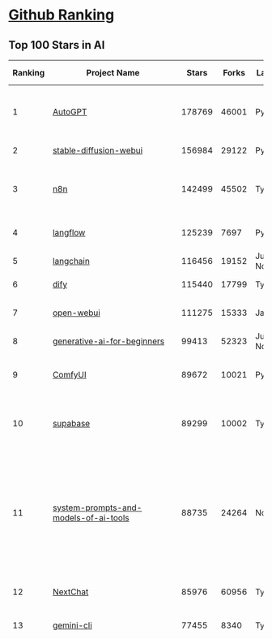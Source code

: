 [Github Ranking](../README.md)
==========

## Top 100 Stars in AI

| Ranking | Project Name | Stars | Forks | Language | Open Issues | Description | Last Commit |
| ------- | ------------ | ----- | ----- | -------- | ----------- | ----------- | ----------- |
| 1 | [AutoGPT](https://github.com/Significant-Gravitas/AutoGPT) | 178769 | 46001 | Python | 173 | AutoGPT is the vision of accessible AI for everyone, to use and to build on. Our mission is to provide the tools, so that you can focus on what matters. | 2025-09-30T01:48:46Z |
| 2 | [stable-diffusion-webui](https://github.com/AUTOMATIC1111/stable-diffusion-webui) | 156984 | 29122 | Python | 2368 | Stable Diffusion web UI | 2025-09-17T16:31:20Z |
| 3 | [n8n](https://github.com/n8n-io/n8n) | 142499 | 45502 | TypeScript | 739 | Fair-code workflow automation platform with native AI capabilities. Combine visual building with custom code, self-host or cloud, 400+ integrations. | 2025-09-30T00:41:23Z |
| 4 | [langflow](https://github.com/langflow-ai/langflow) | 125239 | 7697 | Python | 418 | Langflow is a powerful tool for building and deploying AI-powered agents and workflows. | 2025-09-30T03:08:42Z |
| 5 | [langchain](https://github.com/langchain-ai/langchain) | 116456 | 19152 | Jupyter Notebook | 146 | 🦜🔗 Build context-aware reasoning applications | 2025-09-30T03:16:14Z |
| 6 | [dify](https://github.com/langgenius/dify) | 115440 | 17799 | TypeScript | 498 | Production-ready platform for agentic workflow development. | 2025-09-30T03:08:23Z |
| 7 | [open-webui](https://github.com/open-webui/open-webui) | 111275 | 15333 | JavaScript | 220 | User-friendly AI Interface (Supports Ollama, OpenAI API, ...) | 2025-09-30T02:37:39Z |
| 8 | [generative-ai-for-beginners](https://github.com/microsoft/generative-ai-for-beginners) | 99413 | 52323 | Jupyter Notebook | 5 | 21 Lessons, Get Started Building with Generative AI  | 2025-09-29T23:42:16Z |
| 9 | [ComfyUI](https://github.com/comfyanonymous/ComfyUI) | 89672 | 10021 | Python | 2764 | The most powerful and modular diffusion model GUI, api and backend with a graph/nodes interface. | 2025-09-30T03:11:42Z |
| 10 | [supabase](https://github.com/supabase/supabase) | 89299 | 10002 | TypeScript | 225 | The Postgres development platform. Supabase gives you a dedicated Postgres database to build your web, mobile, and AI applications. | 2025-09-30T03:16:38Z |
| 11 | [system-prompts-and-models-of-ai-tools](https://github.com/x1xhlol/system-prompts-and-models-of-ai-tools) | 88735 | 24264 | None | 50 | FULL Augment Code, Claude Code, Cluely, CodeBuddy, Comet, Cursor, Devin AI, Junie, Kiro, Leap.new, Lovable, Manus Agent Tools, NotionAI, Orchids.app, Perplexity, Poke, Qoder, Replit, Same.dev, Trae, Traycer AI, VSCode Agent, Warp.dev, Windsurf, Xcode, Z.ai Code, dia & v0. (And other Open Sourced) System Prompts, Internal Tools & AI Models | 2025-09-29T20:06:06Z |
| 12 | [NextChat](https://github.com/ChatGPTNextWeb/NextChat) | 85976 | 60956 | TypeScript | 668 | ✨ Light and Fast AI Assistant. Support: Web \| iOS \| MacOS \| Android \|  Linux \| Windows | 2025-09-29T12:01:08Z |
| 13 | [gemini-cli](https://github.com/google-gemini/gemini-cli) | 77455 | 8340 | TypeScript | 1975 | An open-source AI agent that brings the power of Gemini directly into your terminal. | 2025-09-30T03:15:52Z |
| 14 | [funNLP](https://github.com/fighting41love/funNLP) | 76318 | 15005 | Python | 34 | 中英文敏感词、语言检测、中外手机/电话归属地/运营商查询、名字推断性别、手机号抽取、身份证抽取、邮箱抽取、中日文人名库、中文缩写库、拆字词典、词汇情感值、停用词、反动词表、暴恐词表、繁简体转换、英文模拟中文发音、汪峰歌词生成器、职业名称词库、同义词库、反义词库、否定词库、汽车品牌词库、汽车零件词库、连续英文切割、各种中文词向量、公司名字大全、古诗词库、IT词库、财经词库、成语词库、地名词库、历史名人词库、诗词词库、医学词库、饮食词库、法律词库、汽车词库、动物词库、中文聊天语料、中文谣言数据、百度中文问答数据集、句子相似度匹配算法集合、bert资源、文本生成&摘要相关工具、cocoNLP信息抽取工具、国内电话号码正则匹配、清华大学XLORE:中英文跨语言百科知识图谱、清华大学人工智能技术系列报告、自然语言生成、NLU太难了系列、自动对联数据及机器人、用户名黑名单列表、罪名法务名词及分类模型、微信公众号语料、cs224n深度学习自然语言处理课程、中文手写汉字识别、中文自然语言处理 语料/数据集、变量命名神器、分词语料库+代码、任务型对话英文数据集、ASR 语音数据集 + 基于深度学习的中文语音识别系统、笑声检测器、Microsoft多语言数字/单位/如日期时间识别包、中华新华字典数据库及api(包括常用歇后语、成语、词语和汉字)、文档图谱自动生成、SpaCy 中文模型、Common Voice语音识别数据集新版、神经网络关系抽取、基于bert的命名实体识别、关键词(Keyphrase)抽取包pke、基于医疗领域知识图谱的问答系统、基于依存句法与语义角色标注的事件三元组抽取、依存句法分析4万句高质量标注数据、cnocr：用来做中文OCR的Python3包、中文人物关系知识图谱项目、中文nlp竞赛项目及代码汇总、中文字符数据、speech-aligner: 从“人声语音”及其“语言文本”产生音素级别时间对齐标注的工具、AmpliGraph: 知识图谱表示学习(Python)库：知识图谱概念链接预测、Scattertext 文本可视化(python)、语言/知识表示工具：BERT & ERNIE、中文对比英文自然语言处理NLP的区别综述、Synonyms中文近义词工具包、HarvestText领域自适应文本挖掘工具（新词发现-情感分析-实体链接等）、word2word：(Python)方便易用的多语言词-词对集：62种语言/3,564个多语言对、语音识别语料生成工具：从具有音频/字幕的在线视频创建自动语音识别(ASR)语料库、构建医疗实体识别的模型（包含词典和语料标注）、单文档非监督的关键词抽取、Kashgari中使用gpt-2语言模型、开源的金融投资数据提取工具、文本自动摘要库TextTeaser: 仅支持英文、人民日报语料处理工具集、一些关于自然语言的基本模型、基于14W歌曲知识库的问答尝试--功能包括歌词接龙and已知歌词找歌曲以及歌曲歌手歌词三角关系的问答、基于Siamese bilstm模型的相似句子判定模型并提供训练数据集和测试数据集、用Transformer编解码模型实现的根据Hacker News文章标题自动生成评论、用BERT进行序列标记和文本分类的模板代码、LitBank：NLP数据集——支持自然语言处理和计算人文学科任务的100部带标记英文小说语料、百度开源的基准信息抽取系统、虚假新闻数据集、Facebook: LAMA语言模型分析，提供Transformer-XL/BERT/ELMo/GPT预训练语言模型的统一访问接口、CommonsenseQA：面向常识的英文QA挑战、中文知识图谱资料、数据及工具、各大公司内部里大牛分享的技术文档 PDF 或者 PPT、自然语言生成SQL语句（英文）、中文NLP数据增强（EDA）工具、英文NLP数据增强工具 、基于医药知识图谱的智能问答系统、京东商品知识图谱、基于mongodb存储的军事领域知识图谱问答项目、基于远监督的中文关系抽取、语音情感分析、中文ULMFiT-情感分析-文本分类-语料及模型、一个拍照做题程序、世界各国大规模人名库、一个利用有趣中文语料库 qingyun 训练出来的中文聊天机器人、中文聊天机器人seqGAN、省市区镇行政区划数据带拼音标注、教育行业新闻语料库包含自动文摘功能、开放了对话机器人-知识图谱-语义理解-自然语言处理工具及数据、中文知识图谱：基于百度百科中文页面-抽取三元组信息-构建中文知识图谱、masr: 中文语音识别-提供预训练模型-高识别率、Python音频数据增广库、中文全词覆盖BERT及两份阅读理解数据、ConvLab：开源多域端到端对话系统平台、中文自然语言处理数据集、基于最新版本rasa搭建的对话系统、基于TensorFlow和BERT的管道式实体及关系抽取、一个小型的证券知识图谱/知识库、复盘所有NLP比赛的TOP方案、OpenCLaP：多领域开源中文预训练语言模型仓库、UER：基于不同语料+编码器+目标任务的中文预训练模型仓库、中文自然语言处理向量合集、基于金融-司法领域(兼有闲聊性质)的聊天机器人、g2pC：基于上下文的汉语读音自动标记模块、Zincbase 知识图谱构建工具包、诗歌质量评价/细粒度情感诗歌语料库、快速转化「中文数字」和「阿拉伯数字」、百度知道问答语料库、基于知识图谱的问答系统、jieba_fast 加速版的jieba、正则表达式教程、中文阅读理解数据集、基于BERT等最新语言模型的抽取式摘要提取、Python利用深度学习进行文本摘要的综合指南、知识图谱深度学习相关资料整理、维基大规模平行文本语料、StanfordNLP 0.2.0：纯Python版自然语言处理包、NeuralNLP-NeuralClassifier：腾讯开源深度学习文本分类工具、端到端的封闭域对话系统、中文命名实体识别：NeuroNER vs. BertNER、新闻事件线索抽取、2019年百度的三元组抽取比赛：“科学空间队”源码、基于依存句法的开放域文本知识三元组抽取和知识库构建、中文的GPT2训练代码、ML-NLP - 机器学习(Machine Learning)NLP面试中常考到的知识点和代码实现、nlp4han:中文自然语言处理工具集(断句/分词/词性标注/组块/句法分析/语义分析/NER/N元语法/HMM/代词消解/情感分析/拼写检查、XLM：Facebook的跨语言预训练语言模型、用基于BERT的微调和特征提取方法来进行知识图谱百度百科人物词条属性抽取、中文自然语言处理相关的开放任务-数据集-当前最佳结果、CoupletAI - 基于CNN+Bi-LSTM+Attention 的自动对对联系统、抽象知识图谱、MiningZhiDaoQACorpus - 580万百度知道问答数据挖掘项目、brat rapid annotation tool: 序列标注工具、大规模中文知识图谱数据：1.4亿实体、数据增强在机器翻译及其他nlp任务中的应用及效果、allennlp阅读理解:支持多种数据和模型、PDF表格数据提取工具 、 Graphbrain：AI开源软件库和科研工具，目的是促进自动意义提取和文本理解以及知识的探索和推断、简历自动筛选系统、基于命名实体识别的简历自动摘要、中文语言理解测评基准，包括代表性的数据集&基准模型&语料库&排行榜、树洞 OCR 文字识别 、从包含表格的扫描图片中识别表格和文字、语声迁移、Python口语自然语言处理工具集(英文)、 similarity：相似度计算工具包，java编写、海量中文预训练ALBERT模型 、Transformers 2.0 、基于大规模音频数据集Audioset的音频增强 、Poplar：网页版自然语言标注工具、图片文字去除，可用于漫画翻译 、186种语言的数字叫法库、Amazon发布基于知识的人-人开放领域对话数据集 、中文文本纠错模块代码、繁简体转换 、 Python实现的多种文本可读性评价指标、类似于人名/地名/组织机构名的命名体识别数据集 、东南大学《知识图谱》研究生课程(资料)、. 英文拼写检查库 、 wwsearch是企业微信后台自研的全文检索引擎、CHAMELEON：深度学习新闻推荐系统元架构 、 8篇论文梳理BERT相关模型进展与反思、DocSearch：免费文档搜索引擎、 LIDA：轻量交互式对话标注工具 、aili - the fastest in-memory index in the East 东半球最快并发索引 、知识图谱车音工作项目、自然语言生成资源大全 、中日韩分词库mecab的Python接口库、中文文本摘要/关键词提取、汉字字符特征提取器 (featurizer)，提取汉字的特征（发音特征、字形特征）用做深度学习的特征、中文生成任务基准测评 、中文缩写数据集、中文任务基准测评 - 代表性的数据集-基准(预训练)模型-语料库-baseline-工具包-排行榜、PySS3：面向可解释AI的SS3文本分类器机器可视化工具 、中文NLP数据集列表、COPE - 格律诗编辑程序、doccano：基于网页的开源协同多语言文本标注工具 、PreNLP：自然语言预处理库、简单的简历解析器，用来从简历中提取关键信息、用于中文闲聊的GPT2模型：GPT2-chitchat、基于检索聊天机器人多轮响应选择相关资源列表(Leaderboards、Datasets、Papers)、(Colab)抽象文本摘要实现集锦(教程 、词语拼音数据、高效模糊搜索工具、NLP数据增广资源集、微软对话机器人框架 、 GitHub Typo Corpus：大规模GitHub多语言拼写错误/语法错误数据集、TextCluster：短文本聚类预处理模块 Short text cluster、面向语音识别的中文文本规范化、BLINK：最先进的实体链接库、BertPunc：基于BERT的最先进标点修复模型、Tokenizer：快速、可定制的文本词条化库、中文语言理解测评基准，包括代表性的数据集、基准(预训练)模型、语料库、排行榜、spaCy 医学文本挖掘与信息提取 、 NLP任务示例项目代码集、 python拼写检查库、chatbot-list - 行业内关于智能客服、聊天机器人的应用和架构、算法分享和介绍、语音质量评价指标(MOSNet, BSSEval, STOI, PESQ, SRMR)、 用138GB语料训练的法文RoBERTa预训练语言模型 、BERT-NER-Pytorch：三种不同模式的BERT中文NER实验、无道词典 - 有道词典的命令行版本，支持英汉互查和在线查询、2019年NLP亮点回顾、 Chinese medical dialogue data 中文医疗对话数据集 、最好的汉字数字(中文数字)-阿拉伯数字转换工具、 基于百科知识库的中文词语多词义/义项获取与特定句子词语语义消歧、awesome-nlp-sentiment-analysis - 情感分析、情绪原因识别、评价对象和评价词抽取、LineFlow：面向所有深度学习框架的NLP数据高效加载器、中文医学NLP公开资源整理 、MedQuAD：(英文)医学问答数据集、将自然语言数字串解析转换为整数和浮点数、Transfer Learning in Natural Language Processing (NLP) 、面向语音识别的中文/英文发音辞典、Tokenizers：注重性能与多功能性的最先进分词器、CLUENER 细粒度命名实体识别 Fine Grained Named Entity Recognition、 基于BERT的中文命名实体识别、中文谣言数据库、NLP数据集/基准任务大列表、nlp相关的一些论文及代码, 包括主题模型、词向量(Word Embedding)、命名实体识别(NER)、文本分类(Text Classificatin)、文本生成(Text Generation)、文本相似性(Text Similarity)计算等，涉及到各种与nlp相关的算法，基于keras和tensorflow 、Python文本挖掘/NLP实战示例、 Blackstone：面向非结构化法律文本的spaCy pipeline和NLP模型通过同义词替换实现文本“变脸” 、中文 预训练 ELECTREA 模型: 基于对抗学习 pretrain Chinese Model 、albert-chinese-ner - 用预训练语言模型ALBERT做中文NER 、基于GPT2的特定主题文本生成/文本增广、开源预训练语言模型合集、多语言句向量包、编码、标记和实现：一种可控高效的文本生成方法、 英文脏话大列表 、attnvis：GPT2、BERT等transformer语言模型注意力交互可视化、CoVoST：Facebook发布的多语种语音-文本翻译语料库，包括11种语言(法语、德语、荷兰语、俄语、西班牙语、意大利语、土耳其语、波斯语、瑞典语、蒙古语和中文)的语音、文字转录及英文译文、Jiagu自然语言处理工具 - 以BiLSTM等模型为基础，提供知识图谱关系抽取 中文分词 词性标注 命名实体识别 情感分析 新词发现 关键词 文本摘要 文本聚类等功能、用unet实现对文档表格的自动检测，表格重建、NLP事件提取文献资源列表 、 金融领域自然语言处理研究资源大列表、CLUEDatasetSearch - 中英文NLP数据集：搜索所有中文NLP数据集，附常用英文NLP数据集 、medical_NER - 中文医学知识图谱命名实体识别 、(哈佛)讲因果推理的免费书、知识图谱相关学习资料/数据集/工具资源大列表、Forte：灵活强大的自然语言处理pipeline工具集 、Python字符串相似性算法库、PyLaia：面向手写文档分析的深度学习工具包、TextFooler：针对文本分类/推理的对抗文本生成模块、Haystack：灵活、强大的可扩展问答(QA)框架、中文关键短语抽取工具 | 2024-05-10T07:38:24Z |
| 15 | [netdata](https://github.com/netdata/netdata) | 76241 | 6184 | C | 169 | The fastest path to AI-powered full stack observability, even for lean teams. | 2025-09-29T20:59:53Z |
| 16 | [LLMs-from-scratch](https://github.com/rasbt/LLMs-from-scratch) | 73724 | 10729 | Jupyter Notebook | 8 | Implement a ChatGPT-like LLM in PyTorch from scratch, step by step | 2025-09-27T13:38:09Z |
| 17 | [Deep-Live-Cam](https://github.com/hacksider/Deep-Live-Cam) | 73533 | 10684 | Python | 66 | real time face swap and one-click video deepfake with only a single image | 2025-08-29T06:44:46Z |
| 18 | [awesome-mcp-servers](https://github.com/punkpeye/awesome-mcp-servers) | 71586 | 5924 | None | 39 | A collection of MCP servers. | 2025-09-25T11:42:12Z |
| 19 | [awesome-llm-apps](https://github.com/Shubhamsaboo/awesome-llm-apps) | 70754 | 9058 | Python | 4 | Collection of awesome LLM apps with AI Agents and RAG using OpenAI, Anthropic, Gemini and opensource models. | 2025-09-28T02:47:34Z |
| 20 | [browser-use](https://github.com/browser-use/browser-use) | 70648 | 8289 | Python | 116 | 🌐 Make websites accessible for AI agents. Automate tasks online with ease. | 2025-09-29T17:51:58Z |
| 21 | [lobe-chat](https://github.com/lobehub/lobe-chat) | 66013 | 13689 | TypeScript | 923 | 🤯 Lobe Chat - an open-source, modern design AI chat framework. Supports multiple AI providers (OpenAI / Claude 4 / Gemini / DeepSeek / Ollama / Qwen), Knowledge Base (file upload / RAG ), one click install MCP Marketplace and Artifacts / Thinking. One-click FREE deployment of your private AI Agent application. | 2025-09-30T03:36:11Z |
| 22 | [AppFlowy](https://github.com/AppFlowy-IO/AppFlowy) | 65731 | 4585 | Dart | 968 | Bring projects, wikis, and teams together with AI. AppFlowy is the AI collaborative workspace where you achieve more without losing control of your data. The leading open source Notion alternative. | 2025-09-29T12:29:14Z |
| 23 | [ragflow](https://github.com/infiniflow/ragflow) | 65356 | 6843 | TypeScript | 2881 | RAGFlow is a leading open-source Retrieval-Augmented Generation (RAG) engine that fuses cutting-edge RAG with Agent capabilities to create a superior context layer for LLMs | 2025-09-30T01:24:44Z |
| 24 | [firecrawl](https://github.com/firecrawl/firecrawl) | 60505 | 4927 | TypeScript | 65 | The Web Data API for AI - Turn entire websites into LLM-ready markdown or structured data 🔥 | 2025-09-29T18:24:53Z |
| 25 | [LLaMA-Factory](https://github.com/hiyouga/LLaMA-Factory) | 59544 | 7294 | Python | 676 | Unified Efficient Fine-Tuning of 100+ LLMs & VLMs (ACL 2024) | 2025-09-27T17:02:31Z |
| 26 | [MetaGPT](https://github.com/FoundationAgents/MetaGPT) | 58771 | 7120 | Python | 13 | 🌟 The Multi-Agent Framework: First AI Software Company, Towards Natural Language Programming | 2025-06-30T11:45:55Z |
| 27 | [PaddleOCR](https://github.com/PaddlePaddle/PaddleOCR) | 56363 | 8788 | Python | 128 | Turn any PDF or image document into structured data for your AI. A powerful, lightweight OCR toolkit that bridges the gap between images/PDFs and LLMs. Supports 80+ languages. | 2025-09-28T00:13:27Z |
| 28 | [gpt-engineer](https://github.com/AntonOsika/gpt-engineer) | 54903 | 7303 | Python | 31 | CLI platform to experiment with codegen. Precursor to: https://lovable.dev | 2025-05-14T10:15:10Z |
| 29 | [ChatGPT](https://github.com/lencx/ChatGPT) | 54150 | 6167 | Rust | 850 | 🔮 ChatGPT Desktop Application (Mac, Windows and Linux) | 2024-08-29T17:58:11Z |
| 30 | [crawl4ai](https://github.com/unclecode/crawl4ai) | 54017 | 5390 | Python | 183 | 🚀🤖 Crawl4AI: Open-source LLM Friendly Web Crawler & Scraper. Don't be shy, join here: https://discord.gg/jP8KfhDhyN | 2025-09-29T15:11:42Z |
| 31 | [meilisearch](https://github.com/meilisearch/meilisearch) | 53419 | 2192 | Rust | 211 | A lightning-fast search engine API bringing AI-powered hybrid search to your sites and applications. | 2025-09-29T16:20:06Z |
| 32 | [OpenBB](https://github.com/OpenBB-finance/OpenBB) | 52622 | 5018 | Python | 36 | Financial data platform for analysts, quants and AI agents. | 2025-09-26T17:26:11Z |
| 33 | [autogen](https://github.com/microsoft/autogen) | 50296 | 7696 | Python | 404 | A programming framework for agentic AI | 2025-09-26T00:38:41Z |
| 34 | [anything-llm](https://github.com/Mintplex-Labs/anything-llm) | 49548 | 5161 | JavaScript | 259 | The all-in-one Desktop & Docker AI application with built-in RAG, AI agents, No-code agent builder, MCP compatibility,  and more. | 2025-09-29T23:49:11Z |
| 35 | [dbeaver](https://github.com/dbeaver/dbeaver) | 45594 | 3861 | Java | 3055 | Free universal database tool and SQL client | 2025-09-29T18:58:51Z |
| 36 | [text-generation-webui](https://github.com/oobabooga/text-generation-webui) | 45096 | 5798 | Python | 2592 | The definitive Web UI for local AI, with powerful features and easy setup. | 2025-09-22T20:59:23Z |
| 37 | [Flowise](https://github.com/FlowiseAI/Flowise) | 44038 | 22519 | TypeScript | 607 | Build AI Agents, Visually | 2025-09-29T16:34:53Z |
| 38 | [JeecgBoot](https://github.com/jeecgboot/JeecgBoot) | 43985 | 15578 | Java | 36 | 🔥AI低代码平台，助力企业快速实现低代码开发和构建AI应用！前后端分离架构 SpringBoot3，SpringCloud、Mybatis，Ant Design&Vue3、TS+vite！强大代码生成器实现前后端一键生成，无需手写代码! 引领AI低代码开发模式：AI生成→在线编码→代码生成→手工合并，解决Java项目80%重复工作，提升效率，节省成本，兼顾灵活性~ | 2025-09-29T10:35:33Z |
| 39 | [ClickHouse](https://github.com/ClickHouse/ClickHouse) | 43118 | 7680 | C++ | 4598 | ClickHouse® is a real-time analytics database management system | 2025-09-30T03:22:16Z |
| 40 | [AI-For-Beginners](https://github.com/microsoft/AI-For-Beginners) | 42747 | 8270 | Jupyter Notebook | 22 | 12 Weeks, 24 Lessons, AI for All! | 2025-09-23T15:57:06Z |
| 41 | [airflow](https://github.com/apache/airflow) | 42611 | 15680 | Python | 1349 | Apache Airflow - A platform to programmatically author, schedule, and monitor workflows | 2025-09-30T02:32:33Z |
| 42 | [GitHubDaily](https://github.com/GitHubDaily/GitHubDaily) | 42265 | 4291 | None | 422 | 坚持分享 GitHub 上高质量、有趣实用的开源技术教程、开发者工具、编程网站、技术资讯。A list cool, interesting projects of GitHub. | 2025-03-20T08:54:47Z |
| 43 | [MoneyPrinterTurbo](https://github.com/harry0703/MoneyPrinterTurbo) | 42185 | 6053 | Python | 185 | 利用AI大模型，一键生成高清短视频 Generate short videos with one click using AI LLM. | 2025-06-11T06:34:54Z |
| 44 | [kong](https://github.com/Kong/kong) | 41870 | 4996 | None | 61 | 🦍 The Cloud-Native Gateway for APIs & AI | 2025-09-29T07:35:44Z |
| 45 | [ailearning](https://github.com/apachecn/ailearning) | 41512 | 11590 | Python | 3 | AiLearning：数据分析+机器学习实战+线性代数+PyTorch+NLTK+TF2 | 2024-11-12T16:21:55Z |
| 46 | [ai-hedge-fund](https://github.com/virattt/ai-hedge-fund) | 41488 | 7293 | Python | 22 | An AI Hedge Fund Team | 2025-09-21T19:50:47Z |
| 47 | [ColossalAI](https://github.com/hpcaitech/ColossalAI) | 41187 | 4533 | Python | 430 | Making large AI models cheaper, faster and more accessible | 2025-09-29T17:25:47Z |
| 48 | [ai-agents-for-beginners](https://github.com/microsoft/ai-agents-for-beginners) | 40863 | 13240 | Jupyter Notebook | 11 | 12 Lessons to Get Started Building AI Agents | 2025-09-29T23:08:08Z |
| 49 | [llm-app](https://github.com/pathwaycom/llm-app) | 40841 | 1096 | Jupyter Notebook | 4 | Ready-to-run cloud templates for RAG, AI pipelines, and enterprise search with live data. 🐳Docker-friendly.⚡Always in sync with Sharepoint, Google Drive, S3, Kafka, PostgreSQL, real-time data APIs, and more. | 2025-09-15T12:49:25Z |
| 50 | [mem0](https://github.com/mem0ai/mem0) | 40658 | 4296 | Python | 294 | Universal memory layer for AI Agents; Announcing OpenMemory MCP - local and secure memory management. | 2025-09-26T17:26:09Z |
| 51 | [docling](https://github.com/docling-project/docling) | 40070 | 2784 | Python | 599 | Get your documents ready for gen AI | 2025-09-29T19:09:59Z |
| 52 | [upscayl](https://github.com/upscayl/upscayl) | 39994 | 1868 | TypeScript | 57 | 🆙 Upscayl - #1 Free and Open Source AI Image Upscaler for Linux, MacOS and Windows. | 2025-09-24T19:44:23Z |
| 53 | [chatgpt-on-wechat](https://github.com/zhayujie/chatgpt-on-wechat) | 39237 | 9442 | Python | 307 | 基于大模型搭建的聊天机器人，同时支持 微信公众号、企业微信应用、飞书、钉钉 等接入，可选择ChatGPT/Claude/DeepSeek/文心一言/讯飞星火/通义千问/ Gemini/GLM-4/Kimi/LinkAI，能处理文本、语音和图片，访问操作系统和互联网，支持基于自有知识库进行定制企业智能客服。 | 2025-08-08T02:47:49Z |
| 54 | [ray](https://github.com/ray-project/ray) | 39154 | 6841 | Python | 2775 | Ray is an AI compute engine. Ray consists of a core distributed runtime and a set of AI Libraries for accelerating ML workloads. | 2025-09-30T03:33:36Z |
| 55 | [crewAI](https://github.com/crewAIInc/crewAI) | 38658 | 5123 | Python | 42 | Framework for orchestrating role-playing, autonomous AI agents. By fostering collaborative intelligence, CrewAI empowers agents to work together seamlessly, tackling complex tasks. | 2025-09-29T19:27:27Z |
| 56 | [quivr](https://github.com/QuivrHQ/quivr) | 38477 | 3675 | Python | 2 | Opiniated RAG for integrating GenAI in your apps 🧠   Focus on your product rather than the RAG. Easy integration in existing products with customisation!  Any LLM: GPT4, Groq, Llama. Any Vectorstore: PGVector, Faiss. Any Files. Anyway you want.  | 2025-07-09T12:55:23Z |
| 57 | [photoprism](https://github.com/photoprism/photoprism) | 38450 | 2155 | Go | 435 | AI-Powered Photos App for the Decentralized Web 🌈💎✨ | 2025-09-29T23:31:27Z |
| 58 | [aider](https://github.com/Aider-AI/aider) | 37714 | 3527 | Python | 1037 | aider is AI pair programming in your terminal | 2025-09-29T19:30:06Z |
| 59 | [Open-Assistant](https://github.com/LAION-AI/Open-Assistant) | 37476 | 3300 | Python | 227 | OpenAssistant is a chat-based assistant that understands tasks, can interact with third-party systems, and retrieve information dynamically to do so. | 2024-08-17T01:55:35Z |
| 60 | [chatbox](https://github.com/chatboxai/chatbox) | 36810 | 3708 | TypeScript | 868 | User-friendly Desktop Client App for AI Models/LLMs (GPT, Claude, Gemini, Ollama...) | 2025-09-13T13:01:11Z |
| 61 | [MockingBird](https://github.com/babysor/MockingBird) | 36671 | 5266 | Python | 478 | 🚀AI拟声: 5秒内克隆您的声音并生成任意语音内容 Clone a voice in 5 seconds to generate arbitrary speech in real-time | 2024-11-15T05:00:29Z |
| 62 | [ToolJet](https://github.com/ToolJet/ToolJet) | 36665 | 4769 | JavaScript | 635 | ToolJet is the open-source foundation of ToolJet AI - the AI-native platform for building internal tools, dashboard, business applications, workflows and AI agents 🚀 | 2025-09-29T18:29:22Z |
| 63 | [google-research](https://github.com/google-research/google-research) | 36449 | 8199 | Jupyter Notebook | 1072 | Google Research | 2025-09-29T15:01:37Z |
| 64 | [mindsdb](https://github.com/mindsdb/mindsdb) | 36211 | 5807 | Python | 47 | AI Analytics Engine that can answer questions over large scale data. - The only MCP Server you'll ever need | 2025-09-30T03:13:09Z |
| 65 | [cursor-free-vip](https://github.com/yeongpin/cursor-free-vip) | 35916 | 4410 | Python | 592 | [Support 0.49.x]（Reset Cursor AI MachineID & Bypass Higher Token Limit） Cursor Ai ，自动重置机器ID ， 免费升级使用Pro功能: You've reached your trial request limit. / Too many free trial accounts used on this machine. Please upgrade to pro. We have this limit in place to prevent abuse. Please let us know if you believe this is a mistake. | 2025-09-16T03:47:39Z |
| 66 | [LocalAI](https://github.com/mudler/LocalAI) | 35555 | 2795 | Go | 311 | :robot: The free, Open Source alternative to OpenAI, Claude and others. Self-hosted and local-first. Drop-in replacement for OpenAI,  running on consumer-grade hardware. No GPU required. Runs gguf, transformers, diffusers and many more. Features: Generate Text, Audio, Video, Images, Voice Cloning, Distributed, P2P and decentralized inference | 2025-09-29T22:13:01Z |
| 67 | [AgentGPT](https://github.com/reworkd/AgentGPT) | 35004 | 9480 | TypeScript | 130 | 🤖 Assemble, configure, and deploy autonomous AI Agents in your browser. | 2025-04-29T01:19:32Z |
| 68 | [Folo](https://github.com/RSSNext/Folo) | 34513 | 1660 | TypeScript | 269 | 🧡 Follow everything in one place | 2025-09-30T03:10:43Z |
| 69 | [awesome-cursorrules](https://github.com/PatrickJS/awesome-cursorrules) | 34280 | 2903 | MDX | 35 | 📄  Configuration files that enhance Cursor AI editor experience with custom rules and behaviors | 2025-09-24T22:10:23Z |
| 70 | [gold-miner](https://github.com/xitu/gold-miner) | 34267 | 5042 | None | 11 | 🥇掘金翻译计划，可能是世界最大最好的英译中技术社区，最懂读者和译者的翻译平台： | 2024-04-17T09:44:37Z |
| 71 | [agno](https://github.com/agno-agi/agno) | 33975 | 4335 | Python | 109 | High-performance runtime for multi-agent systems. Build, run and manage secure multi-agent systems in your cloud. | 2025-09-29T23:06:15Z |
| 72 | [Fabric](https://github.com/danielmiessler/Fabric) | 33639 | 3442 | JavaScript | 35 | Fabric is an open-source framework for augmenting humans using AI. It provides a modular system for solving specific problems using a crowdsourced set of AI prompts that can be used anywhere. | 2025-09-24T14:57:31Z |
| 73 | [ruoyi-vue-pro](https://github.com/YunaiV/ruoyi-vue-pro) | 33427 | 7207 | Java | 4 | 🔥 官方推荐 🔥 RuoYi-Vue 全新 Pro 版本，优化重构所有功能。基于 Spring Boot + MyBatis Plus + Vue & Element 实现的后台管理系统 + 微信小程序，支持 RBAC 动态权限、数据权限、SaaS 多租户、Flowable 工作流、三方登录、支付、短信、商城、CRM、ERP、AI 大模型等功能。你的 ⭐️ Star ⭐️，是作者生发的动力！ | 2025-08-31T11:51:42Z |
| 74 | [gpt-pilot](https://github.com/Pythagora-io/gpt-pilot) | 33423 | 3426 | Python | 237 | The first real AI developer | 2025-09-11T13:41:50Z |
| 75 | [spaCy](https://github.com/explosion/spaCy) | 32562 | 4587 | Python | 171 | 💫 Industrial-strength Natural Language Processing (NLP) in Python | 2025-05-28T15:28:05Z |
| 76 | [chatbot-ui](https://github.com/mckaywrigley/chatbot-ui) | 32393 | 9325 | TypeScript | 179 | AI chat for any model. | 2024-08-03T00:38:07Z |
| 77 | [tabby](https://github.com/TabbyML/tabby) | 32156 | 1596 | Rust | 214 | Self-hosted AI coding assistant | 2025-09-26T20:03:32Z |
| 78 | [nacos](https://github.com/alibaba/nacos) | 32102 | 13148 | Java | 247 | an easy-to-use dynamic service discovery, configuration and service management platform for building AI cloud native applications. | 2025-09-29T09:08:58Z |
| 79 | [context7](https://github.com/upstash/context7) | 32065 | 1590 | JavaScript | 69 | Context7 MCP Server -- Up-to-date code documentation for LLMs and AI code editors | 2025-09-28T19:15:25Z |
| 80 | [fairseq](https://github.com/facebookresearch/fairseq) | 31839 | 6603 | Python | 1193 | Facebook AI Research Sequence-to-Sequence Toolkit written in Python. | 2025-09-09T17:55:23Z |
| 81 | [exo](https://github.com/exo-explore/exo) | 31605 | 2100 | Python | 367 | Run your own AI cluster at home with everyday devices 📱💻 🖥️⌚ | 2025-03-21T22:23:32Z |
| 82 | [qlib](https://github.com/microsoft/qlib) | 31560 | 4857 | Python | 253 | Qlib is an AI-oriented Quant investment platform that aims to use AI tech to empower Quant Research, from exploring ideas to implementing productions. Qlib supports diverse ML modeling paradigms, including supervised learning, market dynamics modeling, and RL, and is now equipped with https://github.com/microsoft/RD-Agent to automate R&D process. | 2025-09-26T04:15:09Z |
| 83 | [netron](https://github.com/lutzroeder/netron) | 31483 | 3004 | JavaScript | 19 | Visualizer for neural network, deep learning and machine learning models | 2025-09-29T17:14:10Z |
| 84 | [cursor](https://github.com/cursor/cursor) | 31386 | 2056 | None | 2128 | The AI Code Editor | 2024-10-13T19:23:26Z |
| 85 | [khoj](https://github.com/khoj-ai/khoj) | 31218 | 1822 | Python | 76 | Your AI second brain. Self-hostable. Get answers from the web or your docs. Build custom agents, schedule automations, do deep research. Turn any online or local LLM into your personal, autonomous AI (gpt, claude, gemini, llama, qwen, mistral). Get started - free. | 2025-09-16T09:17:58Z |
| 86 | [LibreChat](https://github.com/danny-avila/LibreChat) | 30462 | 5821 | TypeScript | 181 | Enhanced ChatGPT Clone: Features Agents, MCP, DeepSeek, Anthropic, AWS, OpenAI, Responses API, Azure, Groq, o1, GPT-5, Mistral, OpenRouter, Vertex AI, Gemini, Artifacts, AI model switching, message search, Code Interpreter, langchain, DALL-E-3, OpenAPI Actions, Functions, Secure Multi-User Auth, Presets, open-source for self-hosting. Active. | 2025-09-30T01:42:32Z |
| 87 | [AI-Expert-Roadmap](https://github.com/AMAI-GmbH/AI-Expert-Roadmap) | 30326 | 2541 | JavaScript | 12 | Roadmap to becoming an Artificial Intelligence Expert in 2022 | 2025-09-12T14:59:30Z |
| 88 | [roop](https://github.com/s0md3v/roop) | 30235 | 6869 | Python | 0 | one-click face swap | 2024-08-19T12:57:17Z |
| 89 | [pytorch-lightning](https://github.com/Lightning-AI/pytorch-lightning) | 30191 | 3580 | Python | 825 | Pretrain, finetune ANY AI model of ANY size on multiple GPUs, TPUs with zero code changes. | 2025-09-29T10:48:04Z |
| 90 | [Mr.-Ranedeer-AI-Tutor](https://github.com/JushBJJ/Mr.-Ranedeer-AI-Tutor) | 29650 | 3384 | None | 13 | A GPT-4 AI Tutor Prompt for customizable personalized learning experiences. | 2025-06-14T06:58:48Z |
| 91 | [continue](https://github.com/continuedev/continue) | 29120 | 3559 | TypeScript | 668 | ⏩ Ship faster with Continuous AI. Build and run custom agents across your IDE, terminal, and CI | 2025-09-30T03:26:19Z |
| 92 | [spec-kit](https://github.com/github/spec-kit) | 29094 | 2441 | Python | 259 | 💫 Toolkit to help you get started with Spec-Driven Development | 2025-09-25T21:05:18Z |
| 93 | [Jobs_Applier_AI_Agent_AIHawk](https://github.com/feder-cr/Jobs_Applier_AI_Agent_AIHawk) | 28868 | 4383 | Python | 11 | AIHawk aims to easy job hunt process by automating the job application process. Utilizing artificial intelligence, it enables users to apply for multiple jobs in a tailored way. | 2025-05-28T13:24:12Z |
| 94 | [PDFMathTranslate](https://github.com/Byaidu/PDFMathTranslate) | 28010 | 2471 | Python | 111 | PDF scientific paper translation with preserved formats - 基于 AI 完整保留排版的 PDF 文档全文双语翻译，支持 Google/DeepL/Ollama/OpenAI 等服务，提供 CLI/GUI/MCP/Docker/Zotero | 2025-09-29T16:53:43Z |
| 95 | [500-AI-Machine-learning-Deep-learning-Computer-vision-NLP-Projects-with-code](https://github.com/ashishpatel26/500-AI-Machine-learning-Deep-learning-Computer-vision-NLP-Projects-with-code) | 27675 | 6261 | None | 45 | 500 AI Machine learning Deep learning Computer vision NLP Projects with code | 2025-08-01T11:54:09Z |
| 96 | [so-vits-svc](https://github.com/svc-develop-team/so-vits-svc) | 27642 | 5056 | Python | 21 | SoftVC VITS Singing Voice Conversion | 2023-11-11T13:11:31Z |
| 97 | [Genesis](https://github.com/Genesis-Embodied-AI/Genesis) | 27314 | 2508 | Python | 104 | A generative world for general-purpose robotics & embodied AI learning. | 2025-09-29T13:31:32Z |
| 98 | [nx](https://github.com/nrwl/nx) | 27136 | 2604 | TypeScript | 628 | Get to green PRs in half the time. Nx optimizes your builds, scales your CI, and fixes failed PRs. Built for developers and AI agents. | 2025-09-29T23:19:26Z |
| 99 | [generative-models](https://github.com/Stability-AI/generative-models) | 26440 | 2955 | Python | 274 | Generative Models by Stability AI | 2025-09-22T14:09:09Z |
| 100 | [qdrant](https://github.com/qdrant/qdrant) | 26359 | 1834 | Rust | 355 | Qdrant - High-performance, massive-scale Vector Database and Vector Search Engine for the next generation of AI. Also available in the cloud https://cloud.qdrant.io/ | 2025-09-29T22:12:43Z |

